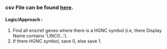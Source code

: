 ### csv File can be found [here](https://drive.google.com/drive/folders/1AZjR0dR601VKo1PhbstDkcGT5Q5m1MZL?usp=sharing).<br/>
#### Logic/Approach : <br/>
1) Find all ens/ref genes where there is a HGNC symbol (i.e, there Display Name contains 'LINC0...').<br/>
2) If there HGNC symbol, save 0, else save 1.
